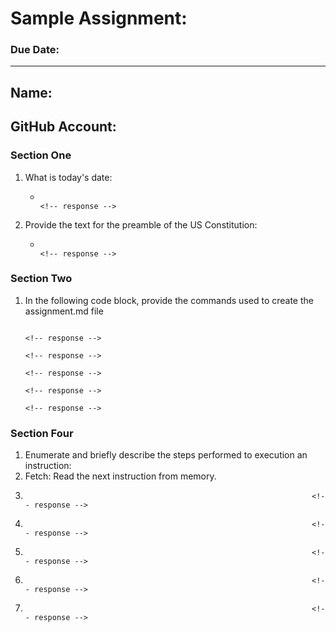 # Sample Assignment:
### Due Date: 
---
## Name:                                                                 <!-- response -->
## GitHub Account:                                                       <!-- response -->

### Section One
1. What is today's date:
   *                                                                     <!-- response -->

 
1. Provide the text for the preamble of the US Constitution:
   *                                                                     <!-- response -->

### Section Two
1. In the following code block, provide the commands used to create the assignment.md file
   ```
                                                                         <!-- response -->
                                                                         <!-- response -->
                                                                         <!-- response -->
                                                                         <!-- response -->
                                                                         <!-- response -->
   ```
   <!-- Add or remove additional response lines as needed. -->


### Section Four

1. Enumerate and briefly describe the steps performed to execution an instruction:
  1. Fetch: Read the next instruction from memory.                       <!-- response -->
  1.                                                                     <!-- response -->
  1.                                                                     <!-- response -->
  1.                                                                     <!-- response -->
  1.                                                                     <!-- response -->
  1.                                                                     <!-- response -->
  <!-- Add or remove additional response lines as needed. -->




